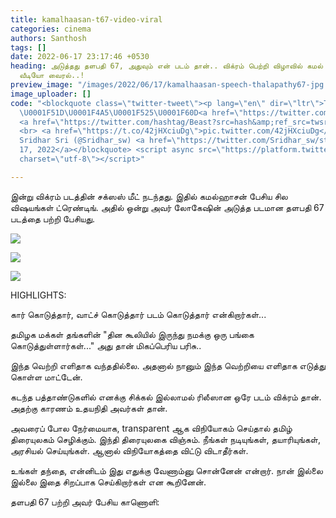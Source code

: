 ```yaml
---
title: kamalhaasan-t67-video-viral
categories: cinema
authors: Santhosh
tags: []
date: 2022-06-17 23:17:46 +0530
heading: அடுத்தது தளபதி 67, அதுவும் என் படம் தான்.. விக்ரம் பெற்றி விழாவில் கமல் பேச்சு..
  வீடியோ வைரல்..!
preview_image: "/images/2022/06/17/kamalhaasan-speech-thalapathy67-jpg.jpeg"
image_uploader: []
code: "<blockquote class=\"twitter-tweet\"><p lang=\"en\" dir=\"ltr\">T67 Hype gets
  \U0001F51D\U0001F4A5\U0001F525\U0001F60D<a href=\"https://twitter.com/hashtag/Thalapathy67?src=hash&amp;ref_src=twsrc%5Etfw\">#Thalapathy67</a>
  <a href=\"https://twitter.com/hashtag/Beast?src=hash&amp;ref_src=twsrc%5Etfw\">#Beast</a>
  <br> <a href=\"https://t.co/42jHXciuDg\">pic.twitter.com/42jHXciuDg</a></p>&mdash;
  Sridhar Sri (@Sridhar_sw) <a href=\"https://twitter.com/Sridhar_sw/status/1537820264339165184?ref_src=twsrc%5Etfw\">June
  17, 2022</a></blockquote> <script async src=\"https://platform.twitter.com/widgets.js\"
  charset=\"utf-8\"></script>"

---
```

இன்று விக்ரம் படத்தின் சக்ஸஸ் மீட் நடந்தது. இதில் கமல்ஹாசன் பேசிய சில விஷயங்கள் ட்ரெண்டிங். அதில் ஒன்று அவர் லோகேஷின் அடுத்த படமான தளபதி  67 படத்தை பற்றி பேசியது.

![](/images/2022/06/17/kamal-thalapathy67-1-jpg.jpeg)

![](/images/2022/06/17/kamal-thalapathy67-3-jpg.jpeg)

![](/images/2022/06/17/kamal-thalapathy67-2-jpg.jpeg)

HIGHLIGHTS:

கார் கொடுத்தார், வாட்ச் கொடுத்தார் படம் கொடுத்தார் என்கிறார்கள்...

தமிழக மக்கள் தங்களின் "தின கூலியில் இருந்து நமக்கு ஒரு பங்கை கொடுத்துள்ளார்கள்..." அது தான் மிகப்பெரிய பரிசு..

இந்த வெற்றி எளிதாக வந்ததில்லை. அதனால் நானும் இந்த வெற்றியை எளிதாக எடுத்து கொள்ள மாட்டேன்.

கடந்த பத்தாண்டுகளில் எனக்கு சிக்கல் இல்லாமல் ரிலீஸான ஒரே படம் விக்ரம் தான். அதற்கு காரணம் உதயநிதி அவர்கள் தான்.

அவரைப் போல நேர்மையாக, transparent ஆக விநியோகம் செய்தால் தமிழ் திரையுலகம் செழிக்கும். இந்தி திரையுலகை விஞ்சும். நீங்கள் நடியுங்கள், தயாரியுங்கள், அரசியல் செய்யுங்கள். ஆனால் விநியோகத்தை விட்டு விடாதீர்கள்.

உங்கள் தந்தை, என்னிடம் இது எதுக்கு வேணாம்னு சொன்னேன் என்றார். நான் இல்லை இல்லை இதை சிறப்பாக செய்கிறார்கள் என கூறினேன்.

தளபதி 67 பற்றி அவர் பேசிய காணொளி:
